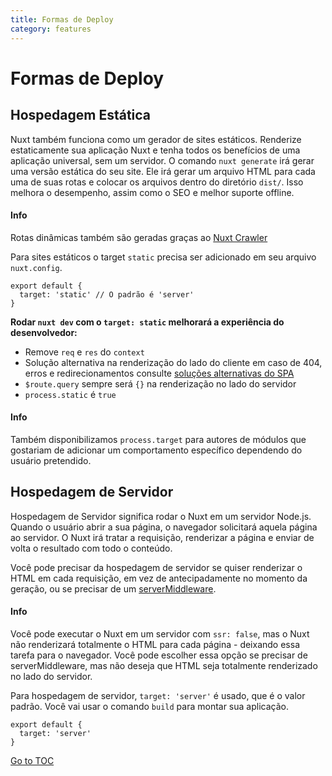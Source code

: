 ```yaml
---
title: Formas de Deploy
category: features
---
```


# Formas de Deploy

## Hospedagem Estática

Nuxt também funciona como um gerador de sites estáticos. Renderize estaticamente sua aplicação Nuxt e tenha todos os benefícios de uma aplicação universal, sem um servidor. O comando `nuxt generate` irá gerar uma versão estática do seu site. Ele irá gerar um arquivo HTML para cada uma de suas rotas e colocar os arquivos dentro do diretório `dist/`. Isso melhora o desempenho, assim como o SEO e melhor suporte offline.

#### Info
Rotas dinâmicas também são geradas graças ao [Nuxt Crawler](./configuration-glossary/configuration-generate#crawler)


Para sites estáticos o target `static` precisa ser adicionado em seu arquivo `nuxt.config`.

```js{}[nuxt.config.js]
export default {
  target: 'static' // O padrão é 'server'
}
```

**Rodar `nuxt dev` com o `target: static` melhorará a experiência do desenvolvedor:**

- Remove `req` e `res` do `context`
- Solução alternativa na renderização do lado do cliente em caso de 404, erros e redirecionamentos consulte [soluções alternativas do SPA](./concepts/static-site-generation#spa-fallback)
- `$route.query` sempre será `{}` na renderização no lado do servidor
- `process.static` é `true`

#### Info
Também disponibilizamos `process.target` para autores de módulos que gostariam de adicionar um comportamento específico dependendo do usuário pretendido.


## Hospedagem de Servidor

Hospedagem de Servidor significa rodar o Nuxt em um servidor Node.js. Quando o usuário abrir a sua página, o navegador solicitará aquela página ao servidor. O Nuxt irá tratar a requisição, renderizar a página e enviar de volta o resultado com todo o conteúdo.

Você pode precisar da hospedagem de servidor se quiser renderizar o HTML em cada requisição, em vez de antecipadamente no momento da geração, ou se precisar de um [serverMiddleware](./configuration-glossary/configuration-servermiddleware).

#### Info
Você pode executar o Nuxt em um servidor com `ssr: false`, mas o Nuxt não renderizará totalmente o HTML para cada página - deixando essa tarefa para o navegador. Você pode escolher essa opção se precisar de serverMiddleware, mas não deseja que HTML seja totalmente renderizado no lado do servidor.


Para hospedagem de servidor, `target: 'server'` é usado, que é o valor padrão. Você vai usar o comando `build` para montar sua aplicação.

```js{}[nuxt.config.js]
export default {
  target: 'server'
}
```
<span style='float: footnote;'><a href="../index.html#toc">Go to TOC</a></span>
